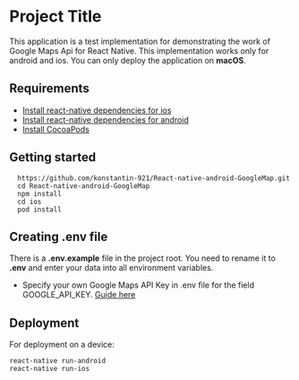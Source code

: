 Project Title
=============

This application is a test implementation for demonstrating the work of Google Maps Api for React Native. This implementation works only for android and ios. You can only deploy the application on **macOS**.

Requirements
------------

* [Install react-native dependencies for ios](https://facebook.github.io/react-native/docs/getting-started.html#installing-dependencies)
* [Install react-native dependencies for android](https://facebook.github.io/react-native/docs/getting-started.html#installing-dependencies-1)
* [Install CocoaPods](https://guides.cocoapods.org/using/getting-started.html)

Getting started
---------------
```
  https://github.com/konstantin-921/React-native-android-GoogleMap.git
  cd React-native-android-GoogleMap
  npm install
  cd ios
  pod install
```

Creating .env file
------------------

There is a **.env.example** file in the project root. You need to rename it to **.env** and enter your data into all environment variables.
* Specify your own Google Maps API Key in .env file for the field GOOGLE_API_KEY. [Guide here](https://developers.google.com/maps/documentation/javascript/get-api-key)

Deployment
----------

For deployment on a device:

 ```
 react-native run-android
 react-native run-ios
 ```
